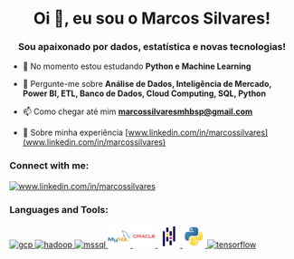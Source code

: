 <h1 align="center">Oi 👋, eu sou o Marcos Silvares!</h1>
<h3 align="center">Sou apaixonado por dados, estatística e novas tecnologias!</h3>

- 🌱 No momento estou estudando **Python e Machine Learning**

- 💬 Pergunte-me sobre **Análise de Dados, Inteligência de Mercado, Power BI, ETL, Banco de Dados, Cloud Computing, SQL, Python**

- 📫 Como chegar até mim **marcossilvaresmhbsp@gmail.com**

- 📜 Sobre minha experiência [www.linkedin.com/in/marcossilvares](www.linkedin.com/in/marcossilvares)

<h3 align="left">Connect with me:</h3>
<p align="left">
<a href="www.linkedin.com/in/marcossilvares" target="blank"><img align="center" src="https://raw.githubusercontent.com/rahuldkjain/github-profile-readme-generator/master/src/images/icons/Social/linked-in-alt.svg" alt="www.linkedin.com/in/marcossilvares" height="30" width="40" /></a>

</p>

<h3 align="left">Languages and Tools:</h3>
<p align="left"> <a href="https://cloud.google.com" target="_blank" rel="noreferrer"> <img src="https://www.vectorlogo.zone/logos/google_cloud/google_cloud-icon.svg" alt="gcp" width="40" height="40"/> </a> <a href="https://hadoop.apache.org/" target="_blank" rel="noreferrer"> <img src="https://www.vectorlogo.zone/logos/apache_hadoop/apache_hadoop-icon.svg" alt="hadoop" width="40" height="40"/> </a> <a href="https://www.microsoft.com/en-us/sql-server" target="_blank" rel="noreferrer"> <img src="https://www.svgrepo.com/show/303229/microsoft-sql-server-logo.svg" alt="mssql" width="40" height="40"/> </a> <a href="https://www.mysql.com/" target="_blank" rel="noreferrer"> <img src="https://raw.githubusercontent.com/devicons/devicon/master/icons/mysql/mysql-original-wordmark.svg" alt="mysql" width="40" height="40"/> </a> <a href="https://www.oracle.com/" target="_blank" rel="noreferrer"> <img src="https://raw.githubusercontent.com/devicons/devicon/master/icons/oracle/oracle-original.svg" alt="oracle" width="40" height="40"/> </a> <a href="https://pandas.pydata.org/" target="_blank" rel="noreferrer"> <img src="https://raw.githubusercontent.com/devicons/devicon/2ae2a900d2f041da66e950e4d48052658d850630/icons/pandas/pandas-original.svg" alt="pandas" width="40" height="40"/> </a> <a href="https://www.python.org" target="_blank" rel="noreferrer"> <img src="https://raw.githubusercontent.com/devicons/devicon/master/icons/python/python-original.svg" alt="python" width="40" height="40"/> </a> <a href="https://www.tensorflow.org" target="_blank" rel="noreferrer"> <img src="https://www.vectorlogo.zone/logos/tensorflow/tensorflow-icon.svg" alt="tensorflow" width="40" height="40"/> </a> </p>


<!---
MarcosSilvares/MarcosSilvares is a ✨ special ✨ repository because its `README.md` (this file) appears on your GitHub profile.
You can click the Preview link to take a look at your changes.
--->
